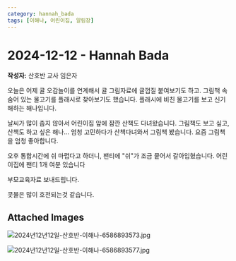 ```yaml
---
category: hannah_bada
tags: [이해나, 어린이집, 알림장]
---
```


# 2024-12-12 - Hannah Bada

**작성자:** 산호반 교사 임은자  

오늘은 어제 귤 오감놀이를 연계해서 귤 그림자료에 귤껍질 붙여보기도 하고. 그림책 속 숨어 있는 물고기를 플래시로 찾아보기도 했습니다.  플래시에 비친 물고기를 보고 신기해하는 해나입니다. 

날씨가 많이 춥지 않아서 어린이집  앞에  잠깐 산책도 다녀왔습니다.  그림책도 보고 싶고, 산책도 하고 싶은 해나... 엄청 고민하다가 산책다녀와서 그림책 봤습니다. 요즘 그림책을 엄청 좋아합니다.

오후 통합시간에 쉬 마렵다고 하더니, 팬티에 "쉬"가 조금 뭍어서 갈아입혔습니다. 어린이집에 팬티 1개 여분 있습니다

부모교육자료 보내드립니다.

콧물은 많이 호전되는것 같습니다.

## Attached Images
![2024년12년12일-산호반-이해나-6586893573.jpg](d:\Users\hannah\Downloads\kids\photo\2024년12년12일-산호반-이해나-6586893573.jpg)

![2024년12년12일-산호반-이해나-6586893577.jpg](d:\Users\hannah\Downloads\kids\photo\2024년12년12일-산호반-이해나-6586893577.jpg)

